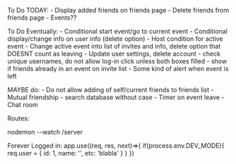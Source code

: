 To Do TODAY:
    - Display added friends on friends page
    - Delete friends from friends page
    - Events??

To Do Eventually:
    - Conditional start event/go to current event
    - Conditional display/change info on user info (delete option)
    - Host condition for active event
    - Change active event into list of invites and info, delete option that DOESNT count as leaving
    - Update user settings, delete account
    - check unique usernames, do not allow log-in click unless both boxes filled
    - show if friends already in an event on invite list
    - Some kind of alert when event is left

MAYBE do:
    - Do not allow adding of self/current friends to friends list
    - Mutual friendship
    - search database without case
    - Timer on event leave
    - Chat room

Routes:
<Route exact path='/' component={Home} />
<Route path='/active-event' component={ActiveEvent}/>
<Route path='/friends' component={Friends}/>
<Route path='/add-friends' component={AddFriends}/>
<Route path='/new-event' component={NewEvent}/>
<Route path='/invite-friends' component={InviteFriends}/>
<Route path='/user-info' component={UserInfo}/>

nodemon --watch /server

Forever Logged in:
app.use((req, res, next)=>{
    if(process.env.DEV_MODE){
        req.user = {
            id: 1,
            name: '<Your Name>',
            etc: 'blabla'
        }
    }
})